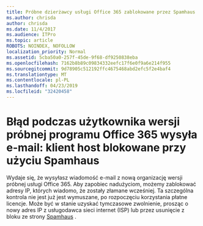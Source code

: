 ```yaml
---
title: Próbne dzierżawcy usługi Office 365 zablokowane przez Spamhaus
ms.author: chrisda
author: chrisda
ms.date: 11/4/2017
ms.audience: ITPro
ms.topic: article
ROBOTS: NOINDEX, NOFOLLOW
localization_priority: Normal
ms.assetid: 5cba50a0-257f-45de-9f68-df9250838eba
ms.openlocfilehash: 7162b8b89c09834332eefc17f6e0f9a6e214f955
ms.sourcegitcommit: 9d78905c512192ffc4675468abd2efc5f2e4baf4
ms.translationtype: MT
ms.contentlocale: pl-PL
ms.lasthandoff: 04/23/2019
ms.locfileid: "32420458"
---
```

# <a name="error-when-an-office-365-trial-user-sends-email-client-host-blocked-using-spamhaus"></a>Błąd podczas użytkownika wersji próbnej programu Office 365 wysyła e-mail: klient host blokowane przy użyciu Spamhaus

Wydaje się, że wysyłasz wiadomość e-mail z nową organizację wersji próbnej usługi Office 365. Aby zapobiec nadużyciom, możemy zablokować adresy IP, których wiadomo, że zostały złamane wcześniej. Ta szczególna kontrola nie jest już jest wymuszane, po rozpoczęciu korzystania płatne licencje. Może być w stanie uzyskać tymczasowe zwolnienie, prosząc o nowy adres IP z usługodawca sieci internet (ISP) lub przez usunięcie z bloku ze strony [Spamhaus](https://go.microsoft.com/fwlink/p/?linkid=123245) .
